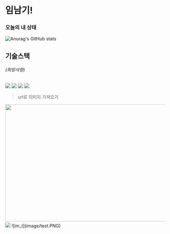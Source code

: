 # 임남기!
### 오늘의 내 상태
![Anurag's GitHub stats](https://github-readme-stats.vercel.app/api?username=anuraghazra&show_icons=true&theme=radical)

## 기술스택
###### (희망사항)
<img src="https://img.shields.io/badge/react-20232a.svg?style=for-the-badge&logo=react&logoColor=61DAFB" />
<img src="https://img.shields.io/badge/Android-3DDC84?style=flat-square&logo=Android&logoColor=white"/>
<img src="https://img.shields.io/badge/<LABEL>-<MESSAGE>-<COLOR>">

<img src="https://img.shields.io/badge/Python-3776AB?style=for-the-badge&logo=Python&logoColor=white">

> url로 이미지 가져오기
  <img src="https://i.namu.wiki/i/PKIzqww05fdf-pGShgym809fLMn3ZT_66uGU93nEOquxTjSOOcvy-ghcv9jTGtccGVJgbcmYOxrqxSHRTj0olQ.webp" width="700" height="370"/>
  <img src="https://i.pinimg.com/474x/4e/59/03/4e5903d92235b4d5ca39a74051426401.jpg" />
  ![im_t](image/test.PNG)

